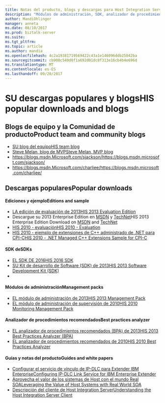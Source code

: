 ```yaml
---
title: Notas del producto, blogs y descargas para Host Integration Server | Documentos de Microsoft
description: "Módulos de administración, SDK, analizador de procedimientos recomendados y descargas de notas del producto para su"
author: MandiOhlinger
manager: anneta
ms.date: 08/10/2017
ms.prod: biztalk-server
ms.suite: 
ms.tgt_pltfrm: 
ms.topic: article
ms.author: mandia
ms.openlocfilehash: 4c2a19381719569422c43a1e146096ddb25042ba
ms.sourcegitcommit: cb908c540d8f1a692d01dc8f313e16cb4b4e696d
ms.translationtype: MT
ms.contentlocale: es-ES
ms.lasthandoff: 09/20/2017
---
```

# <a name="his-popular-downloads-and-blogs"></a><span data-ttu-id="80b1c-103">SU descargas populares y blogs</span><span class="sxs-lookup"><span data-stu-id="80b1c-103">HIS popular downloads and blogs</span></span>

## <a name="product-team-and-community-blogs"></a><span data-ttu-id="80b1c-104">Blogs de equipo y la Comunidad de producto</span><span class="sxs-lookup"><span data-stu-id="80b1c-104">Product team and community blogs</span></span>
-   [<span data-ttu-id="80b1c-105">SU blog del equipo</span><span class="sxs-lookup"><span data-stu-id="80b1c-105">HIS team blog</span></span>](https://blogs.msdn.microsoft.com/hostintegrationserver)
-   [<span data-ttu-id="80b1c-106">Steve Melan, blog de MVP</span><span class="sxs-lookup"><span data-stu-id="80b1c-106">Steve Melan, MVP blog</span></span>](http://stevemelan.wordpress.com)
-   [<span data-ttu-id="80b1c-107">https://blogs.msdn.Microsoft.com/sjackson/</span><span class="sxs-lookup"><span data-stu-id="80b1c-107">https://blogs.msdn.microsoft.com/sjackson/</span></span>](https://blogs.msdn.microsoft.com/sjackson/)
-   [<span data-ttu-id="80b1c-108">https://blogs.msdn.Microsoft.com/charliee/</span><span class="sxs-lookup"><span data-stu-id="80b1c-108">https://blogs.msdn.microsoft.com/charliee/</span></span>](https://blogs.msdn.microsoft.com/charliee/)


## <a name="popular-downloads"></a><span data-ttu-id="80b1c-109">Descargas populares</span><span class="sxs-lookup"><span data-stu-id="80b1c-109">Popular downloads</span></span>

#### <a name="editions-and-sample"></a><span data-ttu-id="80b1c-110">Ediciones y ejemplo</span><span class="sxs-lookup"><span data-stu-id="80b1c-110">Editions and sample</span></span>

-   [<span data-ttu-id="80b1c-111">LA edición de evaluación de 2013</span><span class="sxs-lookup"><span data-stu-id="80b1c-111">HIS 2013 Evaluation Edition</span></span>](https://www.microsoft.com/download/details.aspx?id=39950)
-   <span data-ttu-id="80b1c-112">Descargue su 2013 Enterprise Edition en [MSDN](https://msdn.microsoft.com/subscriptions/downloads/) y [TechNet](https://technet.microsoft.com/subscriptions/downloads/)</span><span class="sxs-lookup"><span data-stu-id="80b1c-112">HIS 2013 Enterprise Edition Download on [MSDN](https://msdn.microsoft.com/subscriptions/downloads/) and  [TechNet](https://technet.microsoft.com/subscriptions/downloads/)</span></span>
-   [<span data-ttu-id="80b1c-113">HIS 2010 - evaluación</span><span class="sxs-lookup"><span data-stu-id="80b1c-113">HIS 2010 - Evaluation</span></span>](https://www.microsoft.com/download/details.aspx?id=18969)
-   [<span data-ttu-id="80b1c-114">HIS 2010 - ejemplo de extensiones de C++ administrado de .NET para CPI-C</span><span class="sxs-lookup"><span data-stu-id="80b1c-114">HIS 2010 - .NET Managed C++ Extensions Sample for CPI-C</span></span>](https://www.microsoft.com/download/details.aspx?id=28581)

#### <a name="sdks"></a><span data-ttu-id="80b1c-115">SDK de</span><span class="sxs-lookup"><span data-stu-id="80b1c-115">SDKs</span></span>

-   [<span data-ttu-id="80b1c-116">EL SDK DE 2016</span><span class="sxs-lookup"><span data-stu-id="80b1c-116">HIS 2016 SDK</span></span>](https://aka.ms/his2016sdk)
-   [<span data-ttu-id="80b1c-117">SU Kit de desarrollo de Software (SDK) de 2013</span><span class="sxs-lookup"><span data-stu-id="80b1c-117">HIS 2013 Software Development Kit (SDK)</span></span>](https://www.microsoft.com/download/details.aspx?id=41557)
-   
#### <a name="management-packs"></a><span data-ttu-id="80b1c-118">Módulos de administración</span><span class="sxs-lookup"><span data-stu-id="80b1c-118">Management packs</span></span>

-   [<span data-ttu-id="80b1c-119">EL módulo de administración de 2013</span><span class="sxs-lookup"><span data-stu-id="80b1c-119">HIS 2013 Management Pack</span></span>](https://www.microsoft.com/download/details.aspx?id=39978)
-   [<span data-ttu-id="80b1c-120">EL módulo de administración de supervisión de 2010</span><span class="sxs-lookup"><span data-stu-id="80b1c-120">HIS 2010 Monitoring Management Pack</span></span>](https://www.microsoft.com/download/details.aspx?id=23657)

#### <a name="best-practices-analyzer"></a><span data-ttu-id="80b1c-121">Analizador de procedimientos recomendados</span><span class="sxs-lookup"><span data-stu-id="80b1c-121">Best practices analyzer</span></span>

-   [<span data-ttu-id="80b1c-122">EL analizador de procedimientos recomendados (BPA) de 2013</span><span class="sxs-lookup"><span data-stu-id="80b1c-122">HIS 2013 Best Practices Analyzer (BPA)</span></span>](https://www.microsoft.com/download/details.aspx?id=40325)
-   [<span data-ttu-id="80b1c-123">EL analizador de procedimientos recomendados de 2010</span><span class="sxs-lookup"><span data-stu-id="80b1c-123">HIS 2010 Best Practices Analyzer</span></span>](https://www.microsoft.com/download/details.aspx?id=1817)

#### <a name="guides-and-white-papers"></a><span data-ttu-id="80b1c-124">Guías y notas del producto</span><span class="sxs-lookup"><span data-stu-id="80b1c-124">Guides and white papers</span></span>

-   [<span data-ttu-id="80b1c-125">Configurar el servicio de vínculo de IP-DLC para Extender IBM Enterprise</span><span class="sxs-lookup"><span data-stu-id="80b1c-125">Configuring IP-DLC Link Service for IBM Enterprise Extender</span></span>](https://www.microsoft.com/download/details.aspx?id=17441)
-   [<span data-ttu-id="80b1c-126">Aprovecha el valor de los sistemas de Host con el mundo Real SOA</span><span class="sxs-lookup"><span data-stu-id="80b1c-126">Leveraging the Value of Host Systems with Real World SOA</span></span>](https://www.microsoft.com/download/details.aspx?id=20799)
-   [<span data-ttu-id="80b1c-127">Descripción del cliente de Host Integration Server</span><span class="sxs-lookup"><span data-stu-id="80b1c-127">Understanding the Host Integration Server Client</span></span>](https://www.microsoft.com/download/details.aspx?id=15069)

